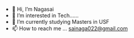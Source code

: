 - 👋 Hi, I’m Nagasai
- 👀 I’m interested in Tech......
- 🌱 I’m currently studying Masters in USF
- 📫 How to reach me ... sainaga022@gmail.com

<!---
sainaga00/sainaga00 is a ✨ special ✨ repository because its `README.md` (this file) appears on your GitHub profile.
You can click the Preview link to take a look at your changes.
--->
